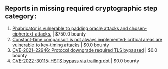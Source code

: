 ## Reports in missing required cryptographic step category:
1. [Phabricator is vulnerable to padding oracle attacks and chosen-ciphertext attacks.](https://hackerone.com/reports/216746) | $750.0 bounty
2. [Constant-time comparison is not always implemented; critical areas are vulnerable to key-timing attacks](https://hackerone.com/reports/363680) | $0.0 bounty
3. [CVE-2021-22946: Protocol downgrade required TLS bypassed](https://hackerone.com/reports/1334111) | $0.0 bounty
4. [CVE-2022-30115: HSTS bypass via trailing dot](https://hackerone.com/reports/1557449) | $0.0 bounty